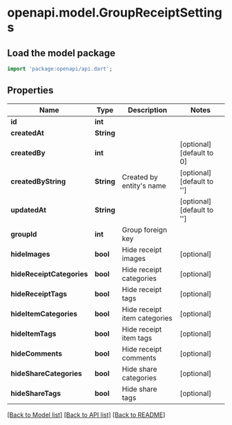# openapi.model.GroupReceiptSettings

## Load the model package
```dart
import 'package:openapi/api.dart';
```

## Properties
Name | Type | Description | Notes
------------ | ------------- | ------------- | -------------
**id** | **int** |  | 
**createdAt** | **String** |  | 
**createdBy** | **int** |  | [optional] [default to 0]
**createdByString** | **String** | Created by entity's name | [optional] [default to '']
**updatedAt** | **String** |  | [optional] [default to '']
**groupId** | **int** | Group foreign key | 
**hideImages** | **bool** | Hide receipt images | [optional] 
**hideReceiptCategories** | **bool** | Hide receipt categories | [optional] 
**hideReceiptTags** | **bool** | Hide receipt tags | [optional] 
**hideItemCategories** | **bool** | Hide receipt item categories | [optional] 
**hideItemTags** | **bool** | Hide receipt item tags | [optional] 
**hideComments** | **bool** | Hide receipt comments | [optional] 
**hideShareCategories** | **bool** | Hide share categories | [optional] 
**hideShareTags** | **bool** | Hide share tags | [optional] 

[[Back to Model list]](../README.md#documentation-for-models) [[Back to API list]](../README.md#documentation-for-api-endpoints) [[Back to README]](../README.md)


